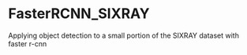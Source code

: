 # FasterRCNN_SIXRAY
Applying object detection to a small portion of the SIXRAY dataset with faster r-cnn
